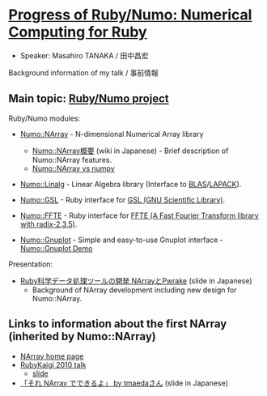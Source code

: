# [Progress of Ruby/Numo: Numerical Computing for Ruby](http://rubykaigi.org/2017/presentations/masa16tanaka.html)

* Speaker: Masahiro TANAKA / 田中昌宏

Background information of my talk / 事前情報

## Main topic: [Ruby/Numo project](https://github.com/ruby-numo)

Ruby/Numo modules:

* [Numo::NArray](https://github.com/ruby-numo/narray) - N-dimensional Numerical Array library
    * [Numo::NArray概要](https://github.com/ruby-numo/narray/wiki/Numo::NArray%E6%A6%82%E8%A6%81) (wiki in Japanese) - Brief description of Numo::NArray features.
    * [Numo::NArray vs numpy](https://github.com/ruby-numo/narray/wiki/Numo-vs-numpy)

* [Numo::Linalg](https://github.com/ruby-numo/linalg) - Linear Algebra library (Interface to [BLAS](http://www.netlib.org/blas/)/[LAPACK](http://www.netlib.org/lapack/)).
* [Numo::GSL](https://github.com/ruby-numo/gsl) - Ruby interface for [GSL (GNU Scientific Library)](http://www.gnu.org/software/gsl/).
* [Numo::FFTE](https://github.com/ruby-numo/ffte) - Ruby interface for [FFTE (A Fast Fourier Transform library with radix-2,3,5)](http://www.ffte.jp/).
* [Numo::Gnuplot](https://github.com/ruby-numo/gnuplot) - Simple and easy-to-use Gnuplot interface - [Numo::Gnuplot Demo](https://github.com/ruby-numo/gnuplot-demo)

Presentation:

* [Ruby科学データ処理ツールの開発 NArrayとPwrake](https://www.slideshare.net/masa16tanaka/narray-pwrake) (slide in Japanese)
    * Background of NArray development including new design for Numo::NArray.

## Links to information about the first NArray (inherited by Numo::NArray)
* [NArray home page](https://masa16.github.io/narray/)
* [RubyKaigi 2010 talk](http://rubykaigi.org/2010/ja/events/83/)
    * [slide](https://www.slideshare.net/masa16tanaka/narray-and-scientific-computing-with-ruby)
* [「それ NArray でできるよ」 by tmaedaさん](https://speakerdeck.com/tmaedax/sore-narray-dedekiruyo) (slide in Japanese)
